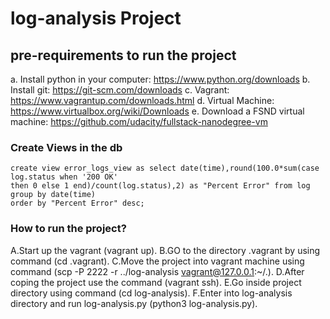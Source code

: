 # log-analysis Project

## pre-requirements to run the project
a. Install python in your computer: https://www.python.org/downloads
b. Install git: https://git-scm.com/downloads
c. Vagrant: https://www.vagrantup.com/downloads.html
d. Virtual Machine: https://www.virtualbox.org/wiki/Downloads
e. Download a FSND virtual machine: https://github.com/udacity/fullstack-nanodegree-vm


###  Create Views in the db

    create view error_logs_view as select date(time),round(100.0*sum(case log.status when '200 OK' 
    then 0 else 1 end)/count(log.status),2) as "Percent Error" from log group by date(time) 
    order by "Percent Error" desc;

###  How to run the project?

A.Start up the vagrant (vagrant up).
B.GO to the directory .vagrant by using command (cd .vagrant).
C.Move the project into vagrant machine using command (scp -P 2222 -r ../log-analysis vagrant@127.0.0.1:~/.).
D.After coping the project use the command (vagrant ssh).
E.Go inside project directory using command (cd log-analysis).
F.Enter into log-analysis directory and run log-analysis.py (python3 log-analysis.py).

